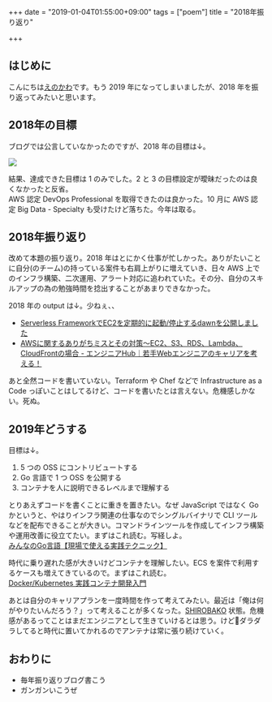 +++
date = "2019-01-04T01:55:00+09:00"
tags = ["poem"]
title = "2018年振り返り"

+++

## はじめに

こんにちは[えのかわ](https://twitter.com/enkw_)です。もう 2019 年になってしまいましたが、2018 年を振り返ってみたいと思います。

## 2018年の目標

ブログでは公言していなかったのですが、2018 年の目標は↓。

<img src="/images/2018.png">

結果、達成できた目標は 1 のみでした。2 と 3 の目標設定が曖昧だったのは良くなかったと反省。  
AWS 認定 DevOps Professional を取得できたのは良かった。10 月に AWS 認定 Big Data - Specialty も受けたけど落ちた。今年は取る。

## 2018年振り返り

改めて本題の振り返り。2018 年はとにかく仕事が忙しかった。ありがたいことに自分(のチーム)の持っている案件も右肩上がりに増えていき、日々 AWS 上でのインフラ構築、二次運用、アラート対応に追われていた。その分、自分のスキルアップの為の勉強時間を捻出することがあまりできなかった。

2018 年の output は↓。少ねぇ、、

- [Serverless FrameworkでEC2を定期的に起動/停止するdawnを公開しました](/2018/02/14/dawn/)
- [AWSに関するありがちミスとその対策〜EC2、S3、RDS、Lambda、CloudFrontの場合 - エンジニアHub｜若手Webエンジニアのキャリアを考える！](https://employment.en-japan.com/engineerhub/entry/2018/07/17/110000)

あと全然コードを書いていない。Terraform や Chef などで Infrastructure as a Code っぽいことはしてるけど、コードを書いたとは言えない。危機感しかない。死ぬ。

## 2019年どうする
目標は↓。

1. 5 つの OSS にコントリビュートする
2. Go 言語で 1 つ OSS を公開する
3. コンテナを人に説明できるレベルまで理解する

とりあえずコードを書くことに重きを置きたい。なぜ JavaScript ではなく Go かというと、やはりインフラ関連の仕事なのでシングルバイナリで CLI ツールなどを配布できることが大きい。コマンドラインツールを作成してインフラ構築や運用改善に役立てたい。まずはこれ読む。写経しよ。  
[みんなのGo言語【現場で使える実践テクニック】](http://amzn.asia/d/4DM0GA5)

時代に乗り遅れた感が大きいけどコンテナを理解したい。ECS を案件で利用するケースも増えてきているので。まずはこれ読む。  
[Docker/Kubernetes 実践コンテナ開発入門](http://amzn.asia/d/4WxErAW)

あとは自分のキャリアプランを一度時間を作って考えてみたい。最近は「俺は何がやりたいんだろう？」って考えることが多くなった。[SHIROBAKO](http://shirobako-anime.com/) 状態。危機感があるってことはまだエンジニアとして生きていけるとは思う。けどダラダラしてると時代に置いてかれるのでアンテナは常に張り続けていく。

## おわりに
- 毎年振り返りブログ書こう
- ガンガンいこうぜ
